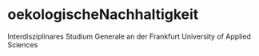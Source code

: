 # oekologischeNachhaltigkeit

Interdisziplinares Studium Generale an der Frankfurt University of Applied Sciences

